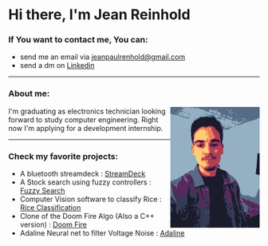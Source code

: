 # Hi there, I'm Jean Reinhold
### If You want to contact me, You can: 
* send me an  email via jeanpaulrenhold@gmail.com
* send a dm on [Linkedin](https://www.linkedin.com/in/jean-paul-reinhold-70b4031b3/)

---

### About me: 

<img align="right" width="179" height="242" src="https://github.com/Jean-Reinhold/Jean-Reinhold/blob/main/pic.jpg?raw=true">
I'm graduating as electronics technician looking forward to study computer engineering. 
Right now I'm applying for a development internship. 

---
  
### Check my favorite projects: 

* A bluetooth streamdeck : [StreamDeck](https://github.com/Jean-Reinhold/StreamDeck)
* A Stock search using fuzzy controllers : [Fuzzy Search](https://github.com/Jean-Reinhold/fuzzy-stock-search)
* Computer Vision software to classify Rice : [Rice Classification](https://github.com/Jean-Reinhold/Rice_classification)
* Clone of the Doom Fire Algo (Also a C++ version) : [Doom Fire](https://jean-reinhold.github.io/doom-fire-clone/)
* Adaline Neural net to filter Voltage Noise : [Adaline](https://github.com/Jean-Reinhold/Neural_Adaline_Filtro)
